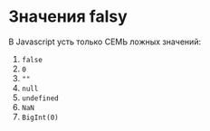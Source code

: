 # Значения falsy
В Javascript усть только СЕМЬ ложных значений:
1. `false`
2. `0`
3. `""`
4. `null`
5. `undefined`
6. `NaN`
7. `BigInt(0)` 
